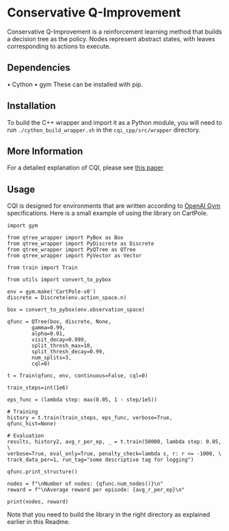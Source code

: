 # Conservative Q-Improvement

Conservative Q-Improvement is a reinforcement learning method that builds a decision tree as the policy.  Nodes represent abstract states, with leaves corresponding to actions to execute.

## Dependencies

• Cython
• gym
These can be installed with pip.

## Installation

To build the C++ wrapper and import it as a Python module, you will need to run `./cython_build_wrapper.sh` in the `cqi_cpp/src/wrapper` directory. 

## More Information

For a detailed explanation of CQI, please see [this paper](https://arxiv.org/abs/1907.01180)

## Usage

CQI is designed for environments that are written according to [OpenAI Gym](https://gym.openai.com/) specifications. Here is a small example of using the library on CartPole.

    import gym
    
    from qtree_wrapper import PyBox as Box
    from qtree_wrapper import PyDiscrete as Discrete
    from qtree_wrapper import PyQTree as QTree
    from qtree_wrapper import PyVector as Vector
    
    from train import Train
    
    from utils import convert_to_pybox
    
    env = gym.make('CartPole-v0')
    discrete = Discrete(env.action_space.n)
    
    box = convert_to_pybox(env.observation_space)
    
    qfunc = QTree(box, discrete, None, 
            gamma=0.99, 
            alpha=0.01, 
            visit_decay=0.999, 
            split_thresh_max=10, 
            split_thresh_decay=0.99, 
            num_splits=3, 
            cql=0)
    
    t = Train(qfunc, env, continuous=False, cql=0)
    
    train_steps=int(1e6)
    
    eps_func = (lambda step: max(0.05, 1 - step/1e5))
    
    # Training
    history = t.train(train_steps, eps_func, verbose=True, qfunc_hist=None)
     
    # Evaluation
    results, history2, avg_r_per_ep, _ = t.train(50000, lambda step: 0.05, \
    verbose=True, eval_only=True, penalty_check=lambda s, r: r <= -1000, \
    track_data_per=1, run_tag="some descriptive tag for logging")
 
    qfunc.print_structure()
    
    nodes = f"\nNumber of nodes: {qfunc.num_nodes()}\n"
    reward = f"\nAverage reward per episode: {avg_r_per_ep}\n"
    
    print(nodes, reward)
    
Note that you need to build the library in the right directory as explained earlier in this Readme. 

